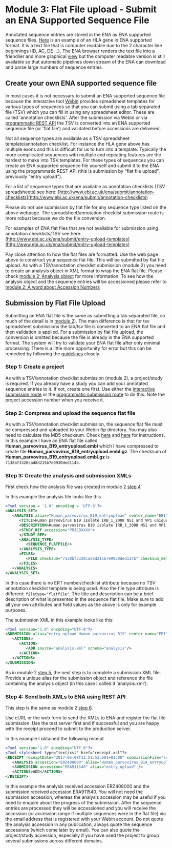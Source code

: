 # Module 3: Flat File upload - Submit an ENA Supported Sequence File

Annotated sequence entries are stored in the ENA as ENA supported sequence files. [Here](http://www.ebi.ac.uk/ena/data/view/KU963029&display=text) is an example of an HLA gene in ENA supported format. It is a text file that is computer readable due to the 2 character line beginnings (ID, AC, DE ...). The ENA browser renders the text file into a friendlier and more graphical [view](http://www.ebi.ac.uk/ena/data/view/KU963029) but the computer readable version is still available so that automatic pipelines down stream of the ENA can download and parse large numbers of sequence entries.

## Create your own ENA supported sequence file

In most cases it is not necessary to submit an ENA supported sequence file because the interactive tool [Webin](https://www.ebi.ac.uk/ena/submit/sra/#home) provides spreadsheet templates for various types of sequences so that you can submit using a tab separated file (TSV) which you can fill in using any spreadsheet editor. These are called 'annotation checklists'. After the submission via Webin or via <a href="./prog_02.html">programmatic REST API</a> the TSV is converted into an ENA supported sequence file (or 'flat file') and validated before accessions are delivered. 

Not all sequence types are available as a TSV spreadsheet template/annotation checklist. For instance the HLA gene above has multiple exons and this is difficult for us to turn into a template. Typically the more complicated sequences with multiple and repeating features are the hardest to make into TSV templates. For these types of sequences you can create an ENA supported sequence file yourself and submit it to the ENA using the programmatic REST API (this is submission by "flat file upload", previously "entry upload").

For a list of sequence types that are available as annotation checklists (TSV spreadsheets) see here:
[http://www.ebi.ac.uk/ena/submit/annotation-checklists](http://www.ebi.ac.uk/ena/submit/annotation-checklists)

Please do not use submission by flat file for any sequence type listed on the above webpage. The spreadsheet/annotation checklist submission route is more robust because we do the file conversion.

For examples of ENA flat files that are not available for submission using annotation checklists/TSV see here:
[http://www.ebi.ac.uk/ena/submit/entry-upload-templates](http://www.ebi.ac.uk/ena/submit/entry-upload-templates) 

Pay close attention to how the flat files are formatted. Use the web page above to construct your sequence flat file. This will be submitted by flat file upload. As with a TSV/annotation checklist submission (module 2) you need to create an analysis object in XML format to wrap the ENA flat file. Please check <a href="./prog_02.html#the-analysis-object">module 2: Analysis object</a> for more information.  To see how the analysis object and the sequence entries will be accessioned please refer to <a href="./prog_02.html#a-word-about-accession-numbers">module 2: A word about Accession Numbers</a>


## Submission by Flat File Upload

Submitting an ENA flat file is the same as submitting a tab separated file, so much of the detail is in <a href="./prog_02.html">module 2</a>). The main difference is that for tsv spreadsheet submissions the tab/tsv file is converted to an ENA flat file and then validation is applied. For a submission by flat file upload, the conversion is omitted because the file is already in the ENA supported format. The system will try to validate your ENA flat file after only minimal processing. There is a little more opportunity for error but this can be remedied by following the [guidelines](http://www.ebi.ac.uk/ena/submit/entry-upload-templates) closely.

### Step 1: Create a project

As with a TSV/annotation checklist submission (module 2), a project/study is required. If you already have a study you can add your annotated sequence entries to it. If not, create one first. Use either the <a href="./mod_02.html">interactive submission route</a> or the <a href="./prog_01.html">programmatic submission route</a> to do this. Note the project accession number when you receive it.

### Step 2: Compress and upload the sequence flat file

As with a TSV/annotation checklist submission, the sequence flat file must be compressed and uploaded to your Webin ftp directory. You may also need to calculate the MD5 checksum. Check <a href="./prog_02.html#step-3-upload-the-tsv-file-to-your-ftp-directory">here</a> and <a href="./file_prep.html">here</a> for instructions.
In this example I have an ENA flat file called **Human_parvovirus_B19_entryupload.embl** which I have compressed to create file **Human_parvovirus_B19_entryupload.embl.gz**. The checksum of **Human_parvovirus_B19_entryupload.embl.gz** is `7138bf3320cad8d215b7e9930ded114b`.

### Step 3: Create the analysis and submission XMLs

First check how the analysis file was created in module 2 <a href="./prog_02.html#step-4-prepare-the-analysis-xml-file">step 4</a>

In this example the analysis file looks like this

```xml
<?xml version = '1.0' encoding = 'UTF-8'?>
<ANALYSIS_SET>
   <ANALYSIS alias="Human_parvovirus_B19_entryupload" center_name="EBI">
      <TITLE>Human parvovirus B19 isolate IRB_1_2008 NS1 and VP1 unique region genes, partial cds</TITLE>
      <DESCRIPTION>Human parvovirus B19 isolate IRB_1_2008 NS1 and VP1 unique region genes, partial cds</DESCRIPTION>
      <STUDY_REF accession="PRJEBXXXX">
      </STUDY_REF>
      <ANALYSIS_TYPE>
         <SEQUENCE_FLATFILE/>
      </ANALYSIS_TYPE>
      <FILES>
         <FILE checksum="7138bf3320cad8d215b7e9930ded114b" checksum_method="MD5" filename="Human_parvovirus_B19_entryupload.embl.gz" filetype="flatfile"/>
      </FILES>
   </ANALYSIS>
</ANALYSIS_SET>
```

In this case there is no ERT number/checklist attribute because no TSV annotation checklist template is being used. Also the file type attribute is different: `filetype="flatfile"`. The title and description can be a brief description of what is presented in the sequence flat file. Make sure to add all your own attributes and field values as the above is only for example purposes.

The submission XML in this example looks like this:

```xml
<?xml version="1.0" encoding="UTF-8"?>
<SUBMISSION alias="entry_upload_Human_parvovirus_B19" center_name="EBI">
   <ACTIONS>
      <ACTION>
         <ADD source="analysis.xml" schema="analysis"/>
      </ACTION>
   </ACTIONS>
</SUBMISSION>
```

As in module 2 <a href="./prog_02.html#step-5-prepare-a-submission-xml-file">step 5</a>, the next step is to complete a submission XML file. Provide a unique alias for the submission object and reference the file containing the analysis object (in this case I called it 'analysis.xml').

### Step 4: Send both XMLs to ENA using REST API

This step is the same as module 2 <a href="prog_02.html#step-6-send-the-xmls-to-ena-through-the-rest-api">step 6</a>.

Use cURL or the web form to send the XMLs to ENA and register the flat file submission. Use the test server first and if successful and you are happy with the receipt proceed to submit to the production server.

In this example I obtained the following receipt

```xml
<?xml version="1.0" encoding="UTF-8"?>
<?xml-stylesheet type="text/xsl" href="receipt.xsl"?>
<RECEIPT receiptDate="2017-05-08T12:51:53.601+01:00" submissionFile="submission.xml" success="true">
   <ANALYSIS accession="ERZ408000" alias="Human_parvovirus_B19_entryupload" status="PRIVATE" />
   <SUBMISSION accession="ERA911540" alias="entry_upload" />
   <ACTIONS>ADD</ACTIONS>
</RECEIPT>
```

In this example the analysis received accession ERZ408000 and the submission received accession ERA911540. You will not need the submission accession, whereas the analysis accession may be useful if you need to enquire about the progress of the submission. After the sequence entries are processed they will be accessioned and you will receive the accession (or accession range if multiple sequences were in the flat file) via the email address that is registered with your Webin account. Do not quote the analysis accession in any publication, always quote the sequence accessions (which come later by email). You can also quote the project/study accession, especially if you have used the project to group several submissions across different domains.


